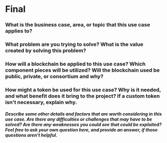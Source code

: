 # Final
### What is the business case, area, or topic that this use case applies to?


### What problem are you trying to solve? What is the value created by solving this problem?


### How will a blockchain be applied to this use case? Which component pieces will be utilized? Will the blockchain used be public, private, or consortium and why?


### How might a token be used for this use case? Why is it needed, and what benefit does it bring to the project? If a custom token isn't necessary, explain why.


##### Describe some other details and factors that are worth considering in this use case. Are there any difficulties or challenges that may have to be solved? Are there any weaknesses you could see that could be exploited? Feel free to ask your own question here, and provide an answer, if those questions aren't helpful.
